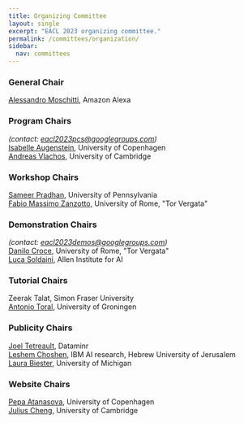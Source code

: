 ```yaml
---
title: Organizing Committee
layout: single
excerpt: "EACL 2023 organizing committee."
permalink: /committees/organization/
sidebar:
  nav: committees
---
```


### General Chair
<a href="http://disi.unitn.it/~moschitti/">Alessandro Moschitti</a>, Amazon Alexa

### Program Chairs 
<i>(contact: <a href = "mailto:eacl2023pcs@googlegroups.com">eacl2023pcs@googlegroups.com</a>)</i><br />
<a href="http://isabelleaugenstein.github.io/">Isabelle Augenstein</a>, University of Copenhagen<br />
<a href="https://andreasvlachos.github.io/">Andreas Vlachos</a>, University of Cambridge<br />
<!-- <a href="/committees/program">Senior Area Chairs</a>
 -->

### Workshop Chairs
<a href="https://cemantix.org/">Sameer Pradhan</a>, University of Pennsylvania <br/>
<a href="http://art.uniroma2.it/zanzotto/">Fabio Massimo Zanzotto</a>, University of Rome, "Tor Vergata"


### Demonstration Chairs
<i>(contact: <a href = "mailto:eacl2023demos@googlegroups.com">eacl2023demos@googlegroups.com</a>)</i><br />
<a href="http://sag.art.uniroma2.it/people/croce/">Danilo Croce</a>, University of Rome, "Tor Vergata"<br/>
<a href="https://soldaini.net/">Luca Soldaini</a>, Allen Institute for AI


### Tutorial Chairs
Zeerak Talat, Simon Fraser University<br/>
<a href="https://antoniotor.al/">Antonio Toral</a>, University of Groningen


### Publicity Chairs
<a href="https://www.cs.rochester.edu/~tetreaul/">Joel Tetreault</a>, Dataminr<br/>
<a href="https://ktilana.wixsite.com/leshem-choshen">Leshem Choshen</a>, IBM AI research, Hebrew University of Jerusalem <br/>
<a href="https://www.laurabiester.com/">Laura Biester</a>, University of Michigan

### Website Chairs
<a href="https://apepa.github.io/">Pepa Atanasova</a>, University of Copenhagen<br/>
<a href="https://www.linkedin.com/in/julius-cheng-0040799/">Julius Cheng</a>, University of Cambridge


